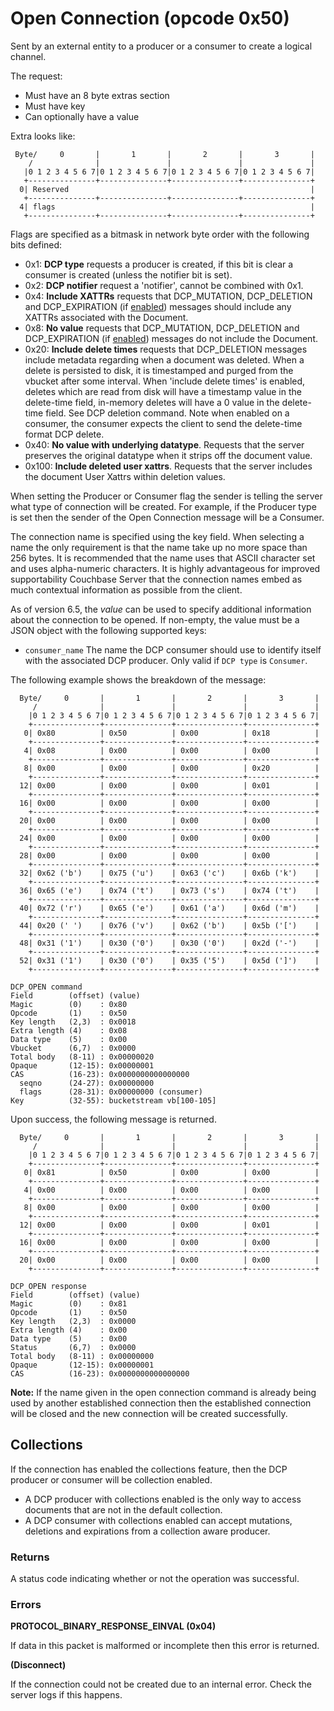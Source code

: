 # Open Connection (opcode 0x50)

Sent by an external entity to a producer or a consumer to create a logical channel.

The request:

* Must have an 8 byte extras section
* Must have key
* Can optionally have a value

Extra looks like:

     Byte/     0       |       1       |       2       |       3       |
        /              |               |               |               |
       |0 1 2 3 4 5 6 7|0 1 2 3 4 5 6 7|0 1 2 3 4 5 6 7|0 1 2 3 4 5 6 7|
       +---------------+---------------+---------------+---------------+
      0| Reserved                                                      |
       +---------------+---------------+---------------+---------------+
      4| flags                                                         |
       +---------------+---------------+---------------+---------------+

Flags are specified as a bitmask in network byte order with the following bits defined:

* 0x1: __DCP type__ requests a producer is created, if this bit is clear a consumer
  is created (unless the notifier bit is set).
* 0x2: __DCP notifier__ request a 'notifier', cannot be combined with 0x1.
* 0x4: __Include XATTRs__ requests that DCP_MUTATION, DCP_DELETION and DCP_EXPIRATION
  (if [enabled](control.md)) messages should include any XATTRs associated with the Document.
* 0x8: __No value__ requests that DCP_MUTATION, DCP_DELETION and DCP_EXPIRATION
  (if [enabled](control.md)) messages do not include the Document.
* 0x20:  __Include delete times__ requests that DCP_DELETION messages include metadata
  regarding when a document was deleted. When a delete is persisted to disk, it
  is timestamped and purged from the vbucket after some interval. When 'include
  delete times' is enabled, deletes which are read from disk will have a
  timestamp value in the delete-time field, in-memory deletes will have a 0
  value in the delete-time field. See DCP deletion command. Note when enabled on
  a consumer, the consumer expects the client to send the delete-time format DCP
  delete.
* 0x40: __No value with underlying datatype__. Requests that the server preserves the original
  datatype when it strips off the document value.
* 0x100: __Include deleted user xattrs__. Requests that the server includes the document
  User Xattrs within deletion values.

When setting the Producer or Consumer flag the sender is telling the server what type of connection will be created. For example, if the Producer type is set then the sender of the Open Connection message will be a Consumer.

The connection name is specified using the key field. When selecting a name the only requirement is that the name take up no more space than 256 bytes. It is recommended that the name uses that ASCII character set and uses alpha-numeric characters. It is highly advantageous for improved supportability Couchbase Server that the connection names embed as much contextual information as possible from the client.

As of version 6.5, the _value_ can be used to specify additional information
about the connection to be opened. If non-empty, the value must be a JSON
object with the following supported keys:

* `consumer_name` The name the DCP consumer should use to identify itself with
   the associated DCP producer. Only valid if `DCP type` is `Consumer`.


The following example shows the breakdown of the message:

      Byte/     0       |       1       |       2       |       3       |
         /              |               |               |               |
        |0 1 2 3 4 5 6 7|0 1 2 3 4 5 6 7|0 1 2 3 4 5 6 7|0 1 2 3 4 5 6 7|
        +---------------+---------------+---------------+---------------+
       0| 0x80          | 0x50          | 0x00          | 0x18          |
        +---------------+---------------+---------------+---------------+
       4| 0x08          | 0x00          | 0x00          | 0x00          |
        +---------------+---------------+---------------+---------------+
       8| 0x00          | 0x00          | 0x00          | 0x20          |
        +---------------+---------------+---------------+---------------+
      12| 0x00          | 0x00          | 0x00          | 0x01          |
        +---------------+---------------+---------------+---------------+
      16| 0x00          | 0x00          | 0x00          | 0x00          |
        +---------------+---------------+---------------+---------------+
      20| 0x00          | 0x00          | 0x00          | 0x00          |
        +---------------+---------------+---------------+---------------+
      24| 0x00          | 0x00          | 0x00          | 0x00          |
        +---------------+---------------+---------------+---------------+
      28| 0x00          | 0x00          | 0x00          | 0x00          |
        +---------------+---------------+---------------+---------------+
      32| 0x62 ('b')    | 0x75 ('u')    | 0x63 ('c')    | 0x6b ('k')    |
        +---------------+---------------+---------------+---------------+
      36| 0x65 ('e')    | 0x74 ('t')    | 0x73 ('s')    | 0x74 ('t')    |
        +---------------+---------------+---------------+---------------+
      40| 0x72 ('r')    | 0x65 ('e')    | 0x61 ('a')    | 0x6d ('m')    |
        +---------------+---------------+---------------+---------------+
      44| 0x20 (' ')    | 0x76 ('v')    | 0x62 ('b')    | 0x5b ('[')    |
        +---------------+---------------+---------------+---------------+
      48| 0x31 ('1')    | 0x30 ('0')    | 0x30 ('0')    | 0x2d ('-')    |
        +---------------+---------------+---------------+---------------+
      52| 0x31 ('1')    | 0x30 ('0')    | 0x35 ('5')    | 0x5d (']')    |
        +---------------+---------------+---------------+---------------+

    DCP_OPEN command
    Field        (offset) (value)
    Magic        (0)    : 0x80
    Opcode       (1)    : 0x50
    Key length   (2,3)  : 0x0018
    Extra length (4)    : 0x08
    Data type    (5)    : 0x00
    Vbucket      (6,7)  : 0x0000
    Total body   (8-11) : 0x00000020
    Opaque       (12-15): 0x00000001
    CAS          (16-23): 0x0000000000000000
      seqno      (24-27): 0x00000000
      flags      (28-31): 0x00000000 (consumer)
    Key          (32-55): bucketstream vb[100-105]

Upon success, the following message is returned.

      Byte/     0       |       1       |       2       |       3       |
         /              |               |               |               |
        |0 1 2 3 4 5 6 7|0 1 2 3 4 5 6 7|0 1 2 3 4 5 6 7|0 1 2 3 4 5 6 7|
        +---------------+---------------+---------------+---------------+
       0| 0x81          | 0x50          | 0x00          | 0x00          |
        +---------------+---------------+---------------+---------------+
       4| 0x00          | 0x00          | 0x00          | 0x00          |
        +---------------+---------------+---------------+---------------+
       8| 0x00          | 0x00          | 0x00          | 0x00          |
        +---------------+---------------+---------------+---------------+
      12| 0x00          | 0x00          | 0x00          | 0x01          |
        +---------------+---------------+---------------+---------------+
      16| 0x00          | 0x00          | 0x00          | 0x00          |
        +---------------+---------------+---------------+---------------+
      20| 0x00          | 0x00          | 0x00          | 0x00          |
        +---------------+---------------+---------------+---------------+

    DCP_OPEN response
    Field        (offset) (value)
    Magic        (0)    : 0x81
    Opcode       (1)    : 0x50
    Key length   (2,3)  : 0x0000
    Extra length (4)    : 0x00
    Data type    (5)    : 0x00
    Status       (6,7)  : 0x0000
    Total body   (8-11) : 0x00000000
    Opaque       (12-15): 0x00000001
    CAS          (16-23): 0x0000000000000000

**Note:** If the name given in the open connection command is already being used by another established connection then the established connection will be closed and the new connection will be created successfully.

## Collections

If the connection has enabled the collections feature, then the DCP producer or consumer will be collection enabled.

* A DCP producer with collections enabled is the only way to access documents
  that are not in the default collection.
* A DCP consumer with collections enabled can accept mutations, deletions and
  expirations from a collection aware producer.

### Returns

A status code indicating whether or not the operation was successful.

### Errors

**PROTOCOL_BINARY_RESPONSE_EINVAL (0x04)**

If data in this packet is malformed or incomplete then this error is returned.

**(Disconnect)**

If the connection could not be created due to an internal error. Check the server logs if this happens.
